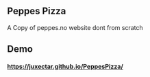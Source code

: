 ## Peppes Pizza
A Copy of peppes.no website dont from scratch
## Demo
#### https://juxectar.github.io/PeppesPizza/
